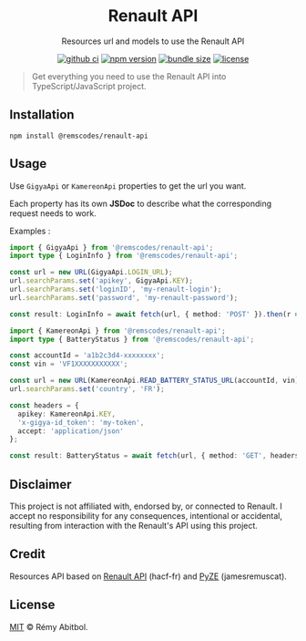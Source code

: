 <div align="center">
    <h1>Renault API</h1>
    <p>Resources url and models to use the Renault API</p>
</div> 

<div align="center">

[![github ci](https://img.shields.io/github/actions/workflow/status/remscodes/renault-api/npm-ci.yml.svg?logo=github&label=CI&style=for-the-badge)](https://github.com/remscodes/renault-api/actions/workflows/npm-ci.yml)
[![npm version](https://img.shields.io/npm/v/@remscodes/renault-api.svg?style=for-the-badge&logo=npm)](https://www.npmjs.org/package/@remscodes/renault-api)
[![bundle size](https://img.shields.io/bundlephobia/minzip/@remscodes/renault-api.svg?style=for-the-badge)](https://bundlephobia.com/package/@remscodes/renault-api)
[![license](https://img.shields.io/github/license/remscodes/renault-api.svg?style=for-the-badge)](LICENSE)

</div>

> Get everything you need to use the Renault API into TypeScript/JavaScript project.

## Installation

```shell
npm install @remscodes/renault-api
```

## Usage

Use `GigyaApi` or `KamereonApi` properties to get the url you want.

Each property has its own __JSDoc__ to describe what the corresponding request needs to work.

Examples :

```ts
import { GigyaApi } from '@remscodes/renault-api';
import type { LoginInfo } from '@remscodes/renault-api';

const url = new URL(GigyaApi.LOGIN_URL);
url.searchParams.set('apikey', GigyaApi.KEY);
url.searchParams.set('loginID', 'my-renault-login');
url.searchParams.set('password', 'my-renault-password');

const result: LoginInfo = await fetch(url, { method: 'POST' }).then(r => r.json());
```

```ts
import { KamereonApi } from '@remscodes/renault-api';
import type { BatteryStatus } from '@remscodes/renault-api';

const accountId = 'a1b2c3d4-xxxxxxxx';
const vin = 'VF1XXXXXXXXXXX';

const url = new URL(KamereonApi.READ_BATTERY_STATUS_URL(accountId, vin));
url.searchParams.set('country', 'FR');

const headers = {
  apikey: KamereonApi.KEY,
  'x-gigya-id_token': 'my-token',
  accept: 'application/json'
};

const result: BatteryStatus = await fetch(url, { method: 'GET', headers }).then(r => r.json());
```

## Disclaimer

This project is not affiliated with, endorsed by, or connected to Renault. I accept no responsibility for any consequences, intentional or accidental, resulting from interaction with the Renault's API using this project.

## Credit

Resources API based on [Renault API](https://github.com/hacf-fr/renault-api) (hacf-fr) and [PyZE](https://github.com/jamesremuscat/pyze) (jamesremuscat).

## License

[MIT](LICENSE) © Rémy Abitbol.

